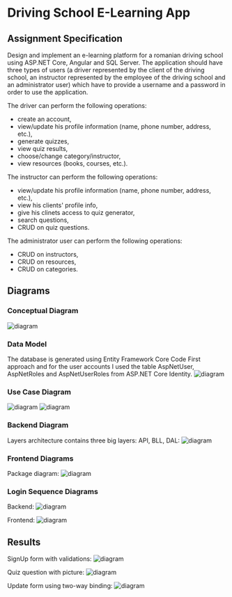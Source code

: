 # Driving School E-Learning App

## Assignment Specification
Design and implement an e-learning platform for a romanian driving school using ASP.NET Core, Angular and SQL Server. The application should have three types of users (a driver represented by the client of the driving school, an instructor represented by the employee of the driving school and an administrator user) which have to provide a username and a password in order to use the application.

The driver can perform the following operations:
- create an account,
- view/update his profile information (name, phone number, address, etc.),
- generate quizzes,
- view quiz results,
- choose/change category/instructor,
- view resources (books, courses, etc.).

The instructor can perform the following operations:
- view/update his profile information (name, phone number, address, etc.),
- view his clients' profile info,
- give his clinets access to quiz generator,
- search questions,
- CRUD on quiz questions.

The administrator user can perform the following operations:
- CRUD on instructors,
- CRUD on resources,
- CRUD on categories.

## Diagrams
### Conceptual Diagram
![diagram](images/conceptual.png)

### Data Model
The database is generated using Entity Framework Core Code First approach and for the user accounts I used the table AspNetUser, AspNetRoles and AspNetUserRoles from ASP.NET Core Identity. 
![diagram](images/datamodel.png)

### Use Case Diagram
![diagram](images/usecase1.png)
![diagram](images/usecase2.png)

### Backend Diagram
Layers architecture contains three big layers: API, BLL, DAL:
![diagram](images/layers.png)

### Frontend Diagrams
Package diagram:
![diagram](images/frontpackage.png)

### Login Sequence Diagrams
Backend:
![diagram](images/loginback.png)

Frontend:
![diagram](images/loginfront.png)

## Results
SignUp form with validations:
![diagram](images/signup.png)

Quiz question with picture:
![diagram](images/question.png)

Update form using two-way binding:
![diagram](images/updateform.png)

